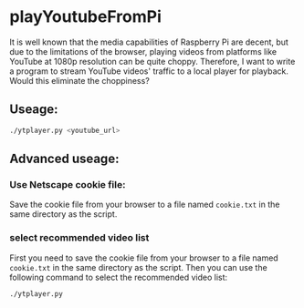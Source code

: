 # playYoutubeFromPi
It is well known that the media capabilities of Raspberry Pi are decent, but due to the limitations of the browser, playing videos from platforms like YouTube at 1080p resolution can be quite choppy. Therefore, I want to write a program to stream YouTube videos' traffic to a local player for playback. Would this eliminate the choppiness?

## Useage:
```bash
./ytplayer.py <youtube_url>
```

## Advanced useage:

### Use Netscape cookie file:

Save the cookie file from your browser to a file named `cookie.txt` in the same directory as the script.

### select recommended video list

First you need to save the cookie file from your browser to a file named `cookie.txt` in the same directory as the script. Then you can use the following command to select the recommended video list:

```bash
./ytplayer.py
```
